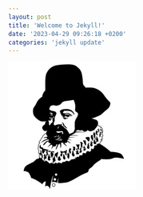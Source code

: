 ```yaml
---
layout: post
title: 'Welcome to Jekyll!'
date: '2023-04-29 09:26:18 +0200'
categories: 'jekyll update'
---
```


[![vocero](/assets/iconoclasta.png)](https://github.com/codeccoop/vocero)

